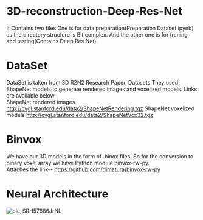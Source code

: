 # 3D-reconstruction-Deep-Res-Net
It Contains two files.One is for data preparation(Preparation Dataset.ipynb) as the directory structure is Bit complex.
And the other one is for traning and testing(Contains Deep Res Net).

# DataSet
DataSet is taken from 3D R2N2 Research Paper.
Datasets They used ShapeNet models to generate rendered images and voxelized models. Links are available below. \
ShapeNet rendered images http://cvgl.stanford.edu/data2/ShapeNetRendering.tgz
ShapeNet voxelized models http://cvgl.stanford.edu/data2/ShapeNetVox32.tgz

# Binvox
We have our 3D models in the form of .binox files. So for the conversion to binary voxel array we have Python module binvox-rw-py. \
Attaches the link-- https://github.com/dimatura/binvox-rw-py

# Neural Architecture
![oie_SRH57686JrNL](https://user-images.githubusercontent.com/40520042/64755625-3df05400-d549-11e9-8f1c-f8b6aaf188f2.png)
